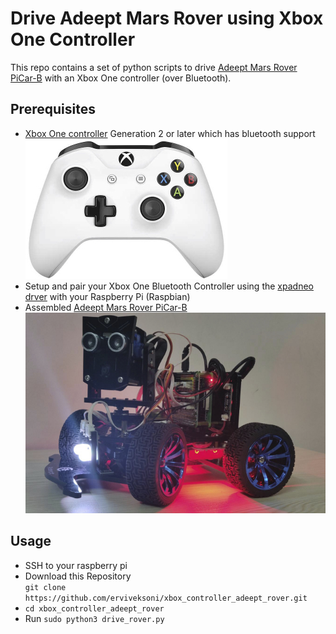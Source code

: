 # Drive Adeept Mars Rover using Xbox One Controller

This repo contains a set of python scripts to drive [Adeept Mars Rover PiCar-B](https://www.adeept.com/adeept-mars-rover-picar-b-wifi-smart-robot-car-kit-for-raspberry-pi-3-model-b-b-2b-speech-recognition-opencv-target-tracking-stem-kit_p0117_s0030.html) with an Xbox One controller (over Bluetooth).

## Prerequisites

- [Xbox One controller](https://www.microsoft.com/en-us/p/xbox-wireless-controller/8t2d538wc7mn?cid=msft_web_collection&activetab=pivot%3aoverviewtab) Generation 2 or later which has bluetooth support
<br/>![Adeept Mars Rover PiCar-B](/images/controller.jpg)
- Setup and pair your Xbox One Bluetooth Controller using the [xpadneo drver](https://github.com/atar-axis/xpadneo/tree/master/docs) with your Raspberry Pi (Raspbian)
- Assembled [Adeept Mars Rover PiCar-B](https://www.adeept.com/adeept-mars-rover-picar-b-wifi-smart-robot-car-kit-for-raspberry-pi-3-model-b-b-2b-speech-recognition-opencv-target-tracking-stem-kit_p0117_s0030.html)
<br/>![Adeept Mars Rover PiCar-B](/images/rover.jpg)

## Usage

* SSH to your raspberry pi  
* Download this Repository  
  `git clone https://github.com/erviveksoni/xbox_controller_adeept_rover.git`
* `cd xbox_controller_adeept_rover`
* Run `sudo python3 drive_rover.py`
